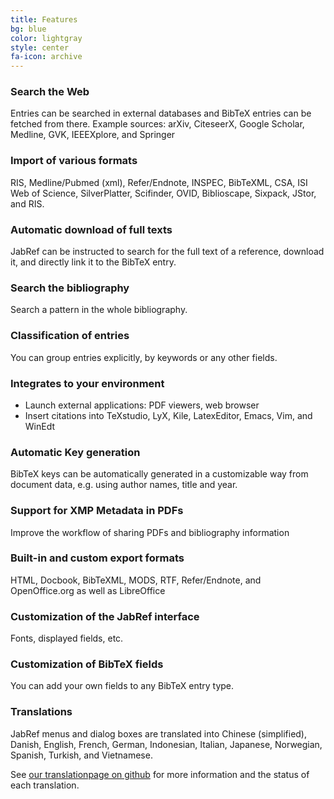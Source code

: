 ```yaml
---
title: Features
bg: blue
color: lightgray
style: center
fa-icon: archive
---
```


### Search the Web
Entries can be searched in external databases and BibTeX entries can be fetched from there.
Example sources: arXiv, CiteseerX, Google Scholar, Medline, GVK, IEEEXplore, and Springer

### Import of various formats
RIS, Medline/Pubmed (xml), Refer/Endnote, INSPEC, BibTeXML, CSA, ISI Web of Science, SilverPlatter, Scifinder, OVID, Biblioscape, Sixpack, JStor, and RIS.

### Automatic download of full texts
JabRef can be instructed to search for the full text of a reference, download it, and directly link it to the BibTeX entry.

### Search the bibliography
Search a pattern in the whole bibliography.

### Classification of entries
You can group entries explicitly, by keywords or any other fields.

### Integrates to your environment
 * Launch external applications: PDF viewers, web browser
 * Insert citations into TeXstudio, LyX, Kile, LatexEditor, Emacs, Vim, and WinEdt

### Automatic Key generation
BibTeX keys can be automatically generated in a customizable way from document data, e.g. using author names, title and year.

### Support for XMP Metadata in PDFs
Improve the workflow of sharing PDFs and bibliography information

### Built-in and custom export formats
HTML, Docbook, BibTeXML, MODS, RTF, Refer/Endnote, and OpenOffice.org as well as LibreOffice

### Customization of the JabRef interface
Fonts, displayed fields, etc.

### Customization of BibTeX fields
You can add your own fields to any BibTeX entry type.

### Translations
JabRef menus and dialog boxes are translated into Chinese (simplified), Danish, English, French, German, Indonesian, Italian, Japanese, Norwegian, Spanish, Turkish, and Vietnamese.

See [our translationpage on github](https://github.com/JabRef/jabref/wiki/Translating-JabRef) for more information and the status of each translation.
